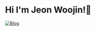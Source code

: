 <h1>Hi I'm Jeon Woojin!👋</h1>

[![Blog](https://img.shields.io/badge/blog-e0edf8?style=flat-square&logo=Astro&logoColor=#BC52EE&link=https://techdoerwoojin.netlify.app)](https://techdoerwoojin.netlify.app)
